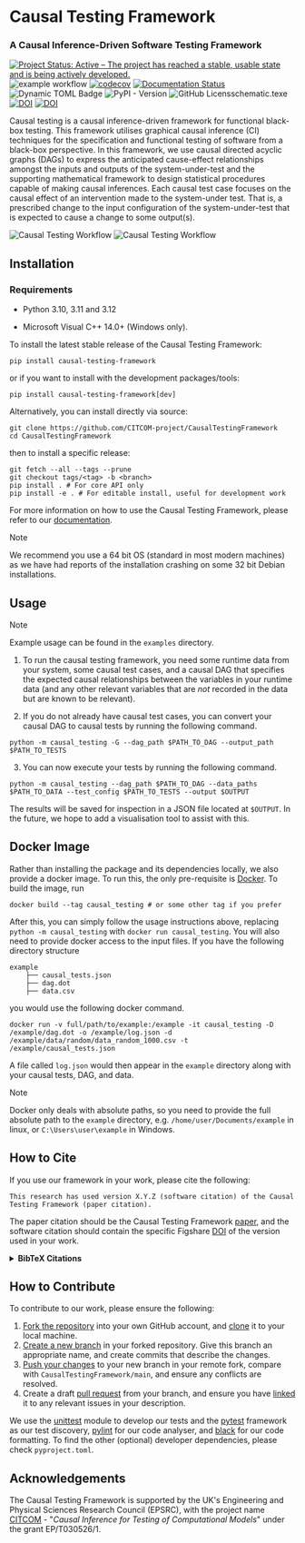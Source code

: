 # Causal Testing Framework
### A Causal Inference-Driven Software Testing Framework


[![Project Status: Active – The project has reached a stable, usable state and is being actively developed.](https://www.repostatus.org/badges/latest/active.svg)](https://www.repostatus.org/#active)
![example workflow](https://github.com/CITCOM-project/CausalTestingFramework/actions/workflows/ci-tests.yaml/badge.svg)
[![codecov](https://codecov.io/gh/CITCOM-project/CausalTestingFramework/branch/main/graph/badge.svg?token=04ijFVrb4a)](https://codecov.io/gh/CITCOM-project/CausalTestingFramework)
[![Documentation Status](https://readthedocs.org/projects/causal-testing-framework/badge/?version=latest)](https://causal-testing-framework.readthedocs.io/en/latest/?badge=latest)
![Dynamic TOML Badge](https://img.shields.io/badge/dynamic/toml?url=https%3A%2F%2Fraw.githubusercontent.com%2FCITCOM-project%2FCausalTestingFramework%2Fmain%2Fpyproject.toml&query=%24.project%5B'requires-python'%5D&label=python)
![PyPI - Version](https://img.shields.io/pypi/v/causal-testing-framework)
![GitHub Licens[schematic.tex](images%2Fschematic.tex)e](https://img.shields.io/github/license/CITCOM-project/CausalTestingFramework)
[![DOI](https://joss.theoj.org/papers/10.21105/joss.07739/status.svg)](https://doi.org/10.21105/joss.07739)
[![DOI](https://img.shields.io/badge/doi-10.26180/5c6e1160b8d8a-blue.svg?style=flat&labelColor=whitesmoke&logo=data%3Aimage%2Fpng%3Bbase64%2CiVBORw0KGgoAAAANSUhEUgAAAB8AAAAfCAYAAAAfrhY5AAAJsklEQVR42qWXd1DTaRrHf%2BiB2Hdt5zhrAUKz4IKEYu9IGiGFFJJQ0gkJCAKiWFDWBRdFhCQUF3UVdeVcRQEBxUI3yY9iEnQHb3bdW1fPubnyz%2F11M7lvEHfOQee2ZOYzPyDv%2B3yf9%2Fk95YX4fx%2BltfUt08GcFEuPR4U9hDDZ%2FVngIlhb%2FSiI6InkTgLzgDcgfvtnovhH4BzoVlrbwr55QnhCtBW4QHXnFrZbPBaQoBh4%2FSYH2EnpBEtqcDMVzB93wA%2F8AFwa23XFGcc8CkT3mxz%2BfXWtq9T9IQlLIXYEuHojudb%2BCM7Hgdq8ydi%2FAHiBXyY%2BLjwFlAEnS6Jnar%2FvnQVhvdzasad0eKvWZKe8hvDB2ofLZ%2FZEcWsh%2BhyIuyO5Bxs2iZIE4nRv7NWAb0EO8AC%2FWPxjYAWuOEX2MSXZVgPxzmRL3xKz3ScGpx6p6QnOx4mDIFqO0w6Q4fEhO5IzwxlSwyD2FYHzwAW%2BAZ4fEsf74gCumykwNHskLM7taQxLYjjIyy8MUtraGhTWdkfhkFJqtvuVl%2F9l2ZquDfEyrH8B0W06nnpH3JtIyRGpH1iJ6SfxDIHjRXHJmdQjLpfHeN54gnfFx4W9QRnovx%2FN20aXZeTD2J84hn3%2BqoF2Tqr14VqTPUCIcP%2B5%2Fly4qC%2BUL3sYxSvNj1NwsVYPsWdMUfomsdkYm3Tj0nbV0N1wRKwFe1MgKACDIBdMAhPE%2FwicwNWxll8Ag40w%2BFfhibJkGHmutjYeQ8gVlaN%2BjO51nDysa9TwNUFMqaGbKdRJZFfOJSp6mkRKsv0rRIpEVWjAvyFkxNOEpwvcAVPfEe%2Bl8ojeNTx3nXLBcWRrYGxSRjDEk0VlpxYrbe1ZmaQ5xuT0u3r%2B2qe5j0J5uytiZPGsRL2Jm32AldpxPUNJ3jmmsN4x62z1cXrbedXBQf2yvIFCeZrtyicZZG2U2nrrBJzYorI2EXLrvTfCSB43s41PKEvbZDEfQby6L4JTj%2FfIwam%2B4%2BwucBu%2BDgNK05Nle1rSt9HvR%2FKPC4U6LTfvUIaip1mjIa8fPzykii23h2eanT57zQ7fsyYH5QjywwlooAUcAdOh5QumgTHx6aAO7%2FL52eaQNEShrxfhL6albEDmfhGflrsT4tps8gTHNOJbeDeBlt0WJWDHSgxs6cW6lQqyg1FpD5ZVDfhn1HYFF1y4Eiaqa18pQf3zzYMBhcanlBjYfgWNayAf%2FASOgklu8bmgD7hADrk4cRlOL7NSOewEcbqSmaivT33QuFdHXj5sdvjlN5yMDrAECmdgDWG2L8P%2BAKLs9ZLZ7dJda%2BB4Xl84t7QvnKfvpXJv9obz2KgK8dXyqISyV0sXGZ0U47hOA%2FAiigbEMECJxC9aoKp86re5O5prxOlHkcksutSQJzxZRlPZmrOKhsQBF5zEZKybUC0vVjG8PqOnhOq46qyDTDnj5gZBriWCk4DvXrudQnXQmnXblebhAC2cCB6zIbM4PYgGl0elPSgIf3iFEA21aLdHYLHUQuVkpgi02SxFdrG862Y8ymYGMvXDzUmiX8DS5vKZyZlGmsSgQqfLub5RyLNS4zfDiZc9Edzh%2FtCE%2BX8j9k%2FqWB071rcZyMImne1SLkL4GRw4UPHMV3jjwEYpPG5uW5fAEot0aTSJnsGAwHJi2nvF1Y5OIqWziVCQd5NT7t6Q8guOSpgS%2Fa1dSRn8JGGaCD3BPXDyQRG4Bqhu8XrgAp0yy8DMSvvyVXDgJcJTcr1wQ2BvFKf65jqhvmxXUuDpGBlRvV36XvGjQzLi8KAKT2lYOnmxQPGorURSV0NhyTIuIyqOmKTMhQ%2BieEsgOgpc4KBbfDM4B3SIgFljvfHF6cef7qpyLBXAiQcXvg5l3Iunp%2FWv4dH6qFziO%2BL9PbrimQ9RY6MQphEfGUpOmma7KkGzuS8sPUFnCtIYcKCaI9EXo4HlQLgGrBjbiK5EqMj2AKWt9QWcIFMtnVvQVDQV9lXJJqdPVtUQpbh6gCI2Ov1nvZts7yYdsnvRgxiWFOtNJcOMVLn1vgptVi6qrNiFOfEjHCDB3J%2BHDLqUB77YgQGwX%2Fb1eYna3hGKdlqJKIyiE4nSbV8VFgxmxR4b5mVkkeUhMgs5YTi4ja2XZ009xJRHdkfwMi%2BfocaancuO7h%2FMlcLOa0V%2FSw6Dq47CumRQAKhgbOP8t%2BMTjuxjJGhXCY6XpmDDFqWlVYbQ1aDJ5Cptdw4oLbf3Ck%2BdWkVP0LpH7s9XLPXI%2FQX8ws%2Bj2In63IcRvOOo%2BTTjiN%2BlssfRsanW%2B3REVKoavBOAPTXABW4AL7e4NygHdpAKBscmlDh9Jysp4wxbnUNna3L3xBvyE1jyrGIkUHaqQMuxhHElV6oj1picvgL1QEuS5PyZTEaivqh5vUCKJqOuIgPFGESns8kyFk7%2FDxyima3cYxi%2FYOQCj%2F%2B9Ms2Ll%2Bhn4FmKnl7JkGXQGDKDAz9rUGL1TIlBpuJr9Be2JjK6qPzyDg495UxXYF7JY1qKimw9jWjF0iV6DRIqE%2B%2FeWG0J2ofmZTk0mLYVd4GLiFCOoKR0Cg727tWq981InYynvCuKW43aXgEjofVbxIqrm0VL76zlH3gQzWP3R3Bv9oXxclrlO7VVtgBRpSP4hMFWJ8BrUSBCJXC07l40X4jWuvtc42ofNCxtlX2JH6bdeojXgTh5TxOBKEyY5wvBE%2BACh8BtOPNPkApjoxi5h%2B%2FFMQQNpWvZaMH7MKFu5Ax8HoCQdmGkJrtnOiLHwD3uS5y8%2F2xTSDrE%2F4PT1yqtt6vGe8ldMBVMEPd6KwqiYECHDlfbvzphcWP%2BJiZuL5swoWQYlS%2Br7Yu5mNUiGD2retxBi9fl6RDGn4Ti9B1oyYy%2BMP5G87D%2FCpRlvdnuy0PY6RC8BzTA40NXqckQ9TaOUDywkYsudxJzPgyDoAWn%2BB6nEFbaVxxC6UXjJiuDkW9TWq7uRBOJocky9iMfUhGpv%2FdQuVVIuGjYqACbXf8aa%2BPeYNIHZsM7l4s5gAQuUAzRUoT51hnH3EWofXf2vkD5HJJ33vwE%2FaEWp36GHr6GpMaH4AAPuqM5eabH%2FhfG9zcCz4nN6cPinuAw6IHwtvyB%2FdO1toZciBaPh25U0ducR2PI3Zl7mokyLWKkSnEDOg1x5fCsJE9EKhH7HwFNhWMGMS7%2BqxyYsbHHRUDUH4I%2FAheQY7wujJNnFUH4KdCju83riuQeHU9WEqNzjsJFuF%2FdTDAZ%2FK7%2F1WaAU%2BAWymT59pVMT4g2AxcwNa0XEBDdBDpAPvgDIH73R25teeuAF5ime2Ul0OUIiG4GpSAEJeYW9wDTf43wfwHgHLKJoPznkwAAAABJRU5ErkJggg%3D%3D)](http://doi.org/10.15131/shef.data.24427516.v2)

Causal testing is a causal inference-driven framework for functional black-box testing. This framework utilises
graphical causal inference (CI) techniques for the specification and functional testing of software from a black-box
perspective. In this framework, we use causal directed acyclic graphs (DAGs) to express the anticipated cause-effect
relationships amongst the inputs and outputs of the system-under-test and the supporting mathematical framework to
design statistical procedures capable of making causal inferences. Each causal test case focuses on the causal effect of
an intervention made to the system-under test. That is, a prescribed change to the input configuration of the
system-under-test that is expected to cause a change to some output(s).

![Causal Testing Workflow](images/schematic-dark.png#gh-dark-mode-only)
![Causal Testing Workflow](images/schematic.png#gh-light-mode-only)

## Installation

### Requirements
- Python 3.10, 3.11 and 3.12

- Microsoft Visual C++ 14.0+ (Windows only).

To install the latest stable release of the Causal Testing Framework:

``pip install causal-testing-framework``

or if you want to install with the development packages/tools:

``pip install causal-testing-framework[dev]``

Alternatively, you can install directly via source:

```shell
git clone https://github.com/CITCOM-project/CausalTestingFramework
cd CausalTestingFramework
```
then to install a specific release:

```shell
git fetch --all --tags --prune
git checkout tags/<tag> -b <branch>
pip install . # For core API only
pip install -e . # For editable install, useful for development work
```
For more information on how to use the Causal Testing Framework, please refer to our [documentation](https://causal-testing-framework.readthedocs.io/en/latest/?badge=latest).  

>[!NOTE]
>We recommend you use a 64 bit OS (standard in most modern machines) as we have had reports of the installation crashing on some 32 bit Debian installations.

## Usage
>[!NOTE]
> Example usage can be found in the `examples` directory.

1. To run the causal testing framework, you need some runtime data from your system, some causal test cases, and a causal DAG that specifies the expected causal relationships between the variables in your runtime data (and any other relevant variables that are _not_ recorded in the data but are known to be relevant).

2. If you do not already have causal test cases, you can convert your causal DAG to causal tests by running the following command.

```
python -m causal_testing -G --dag_path $PATH_TO_DAG --output_path $PATH_TO_TESTS
```

3. You can now execute your tests by running the following command.
```
python -m causal_testing --dag_path $PATH_TO_DAG --data_paths $PATH_TO_DATA --test_config $PATH_TO_TESTS --output $OUTPUT
```
The results will be saved for inspection in a JSON file located at `$OUTPUT`.
In the future, we hope to add a visualisation tool to assist with this.

## Docker Image
Rather than installing the package and its dependencies locally, we also provide a docker image.
To run this, the only pre-requisite is [Docker](https://www.docker.com/).
To build the image, run
```
docker build --tag causal_testing # or some other tag if you prefer
```

After this, you can simply follow the usage instructions above, replacing `python -m causal_testing` with `docker run causal_testing`.
You will also need to provide docker access to the input files.
If you have the following directory structure
```
example
    ├── causal_tests.json
    ├── dag.dot
    ├── data.csv
```
you would use the following docker command.
```
docker run -v full/path/to/example:/example -it causal_testing -D /example/dag.dot -o /example/log.json -d /example/data/random/data_random_1000.csv -t /example/causal_tests.json
```
A file called `log.json` would then appear in the `example` directory along with your causal tests, DAG, and data.

>[!NOTE]
> Docker only deals with absolute paths, so you need to provide the full absolute path to the `example` directory, e.g. `/home/user/Documents/example` in linux, or `C:\Users\user\example` in Windows.

## How to Cite
If you use our framework in your work, please cite the following:

``This research has used version X.Y.Z (software citation) of the
Causal Testing Framework (paper citation).``

The paper citation should be the Causal Testing Framework [paper](https://dl.acm.org/doi/10.1145/3607184),
and the software citation should contain the specific Figshare [DOI](https://orda.shef.ac.uk/articles/software/CITCOM_Software_Release/24427516) of the version used in your work.



<details>
  <summary><b>BibTeX Citations</b></summary>

  <details>
    <summary>Paper</summary>

    ```
    @ARTICLE{Clark_etal_2023,
    author = {Clark, Andrew G. and Foster, Michael and Prifling, Benedikt and Walkinshaw, Neil and Hierons, Robert M.
    and Schmidt, Volker and Turner, Robert D.},
    title = {Testing Causality in Scientific Modelling Software},
    year = {2023},
    publisher = {Association for Computing Machinery},
    url = {https://doi.org/10.1145/3607184},
    doi = {10.1145/3607184},
    journal = {ACM Trans. Softw. Eng. Methodol.},
    month = {jul},
    keywords = {Software Testing, Causal Testing, Causal Inference}
    }
    ```

  </details>

  <details>
    <summary>Software (example)</summary>

    ```
    @ARTICLE{Wild2023,
    author = {Foster, Michael and Clark, Andrew G. and Somers, Richard and Wild, Christopher and Allian, Farhad and Hierons, Robert M. and Wagg, David and Walkinshaw, Neil},
    title = {CITCOM Software Release},
    year = {2023},
    month = {nov},
    url = {https://orda.shef.ac.uk/articles/software/CITCOM_Software_Release/24427516},
    doi = {10.15131/shef.data.24427516.v1}
    }
    ```
  </details>

</details>

## How to Contribute

To contribute to our work, please ensure the following:

1. [Fork the repository](https://help.github.com/articles/fork-a-repo/) into your own GitHub account, and [clone](https://docs.github.com/en/repositories/creating-and-managing-repositories/cloning-a-repository) it to your local machine.
2. [Create a new branch](https://docs.github.com/en/pull-requests/collaborating-with-pull-requests/proposing-changes-to-your-work-with-pull-requests/creating-and-deleting-branches-within-your-repository) in your forked repository. Give this branch an appropriate name, and create commits that describe the changes.
3. [Push your changes](https://docs.github.com/en/get-started/using-git/pushing-commits-to-a-remote-repository) to your new branch in your remote fork, compare with `CausalTestingFramework/main`, and ensure any conflicts are resolved.
4. Create a draft [pull request](https://docs.github.com/en/get-started/quickstart/hello-world#opening-a-pull-request) from your branch, and ensure you have [linked](https://docs.github.com/en/get-started/writing-on-github/working-with-advanced-formatting/autolinked-references-and-urls) it to any relevant issues in your description.

We use the [unittest]() module to develop our tests and the [pytest](https://pytest.org/en/latest/) framework as our test discovery, [pylint](https://pypi.org/project/pylint/) for our code analyser, and [black](https://pypi.org/project/black/) for our code formatting.
To find the other (optional) developer dependencies, please check `pyproject.toml`.



## Acknowledgements

The Causal Testing Framework is supported by the UK's Engineering and Physical Sciences Research Council (EPSRC),
with the project name [CITCOM](https://gow.epsrc.ukri.org/NGBOViewGrant.aspx?GrantRef=EP/T030526/1) - "_Causal Inference for Testing of Computational Models_"
under the grant EP/T030526/1.
